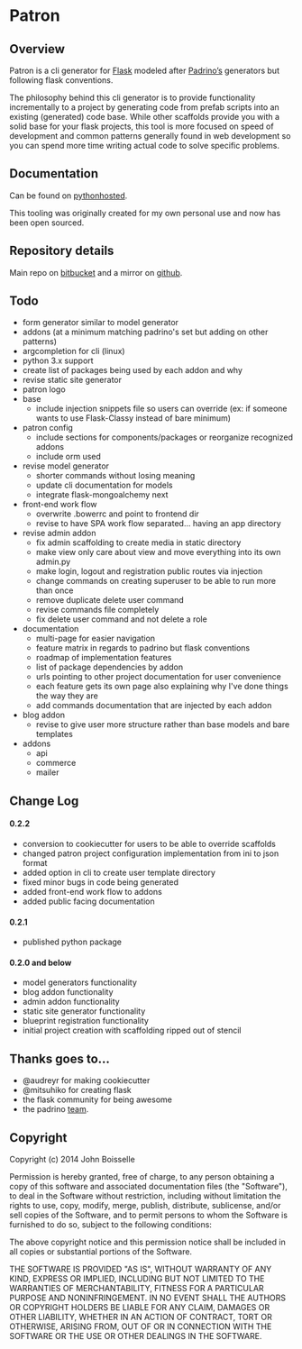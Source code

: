 # Patron

## Overview

Patron is a cli generator for [Flask](http://flask.pocoo.org) modeled after 
[Padrino’s](http://www.padrinorb.com/guides/generators) generators but 
following flask conventions.

The philosophy behind this cli generator is to provide functionality 
incrementally to a project by generating code from prefab scripts into an 
existing (generated) code base. While other scaffolds provide you with a solid 
base for your flask projects, this tool is more focused on speed of 
development and common patterns generally found in web development so you can 
spend more time writing actual code to solve specific problems.

## Documentation

Can be found on [pythonhosted](http://pythonhosted.org/patron/).

This tooling was originally created for my own personal use and now has been 
open sourced.

## Repository details
Main repo on [bitbucket](https://bitbucket.org/prgr4m/patron) and a mirror 
on [github](https://github.com/prgr4m/patron).

## Todo

- form generator similar to model generator
- addons (at a minimum matching padrino's set but adding on other patterns)
- argcompletion for cli (linux)
- python 3.x support
- create list of packages being used by each addon and why
- revise static site generator
- patron logo
- base
    - include injection snippets file so users can override (ex: if someone wants to use Flask-Classy instead of bare minimum)
- patron config
    - include sections for components/packages or reorganize recognized addons
    - include orm used
- revise model generator
    - shorter commands without losing meaning
    - update cli documentation for models
    - integrate flask-mongoalchemy next
- front-end work flow
    - overwrite .bowerrc and point to frontend dir
    - revise to have SPA work flow separated... having an app directory
- revise admin addon
    - fix admin scaffolding to create media in static directory
    - make view only care about view and move everything into its own admin.py
    - make login, logout and registration public routes via injection
    - change commands on creating superuser to be able to run more than once
    - remove duplicate delete user command
    - revise commands file completely
    - fix delete user command and not delete a role
- documentation
    - multi-page for easier navigation
    - feature matrix in regards to padrino but flask conventions
    - roadmap of implementation features
    - list of package dependencies by addon
    - urls pointing to other project documentation for user convenience
    - each feature gets its own page also explaining why I've done things the way they are
    - add commands documentation that are injected by each addon
- blog addon
    - revise to give user more structure rather than base models and bare templates
- addons
    - api
    - commerce
    - mailer

## Change Log

#### 0.2.2
- conversion to cookiecutter for users to be able to override scaffolds
- changed patron project configuration implementation from ini to json format
- added option in cli to create user template directory
- fixed minor bugs in code being generated
- added front-end work flow to addons
- added public facing documentation

#### 0.2.1
- published python package

#### 0.2.0 and below
- model generators functionality
- blog addon functionality
- admin addon functionality
- static site generator functionality
- blueprint registration functionality
- initial project creation with scaffolding ripped out of stencil

## Thanks goes to...
- @audreyr for making cookiecutter
- @mitsuhiko for creating flask
- the flask community for being awesome
- the padrino [team](http://www.padrinorb.com/team).

## Copyright
Copyright (c) 2014 John Boisselle

Permission is hereby granted, free of charge, to any person obtaining a copy of
this software and associated documentation files (the "Software"), to deal in 
the Software without restriction, including without limitation the rights to 
use, copy, modify, merge, publish, distribute, sublicense, and/or sell copies 
of the Software, and to permit persons to whom the Software is furnished to do 
so, subject to the following conditions:

The above copyright notice and this permission notice shall be included in all 
copies or substantial portions of the Software.

THE SOFTWARE IS PROVIDED "AS IS", WITHOUT WARRANTY OF ANY KIND, EXPRESS OR 
IMPLIED, INCLUDING BUT NOT LIMITED TO THE WARRANTIES OF MERCHANTABILITY, 
FITNESS FOR A PARTICULAR PURPOSE AND NONINFRINGEMENT. IN NO EVENT SHALL THE 
AUTHORS OR COPYRIGHT HOLDERS BE LIABLE FOR ANY CLAIM, DAMAGES OR OTHER 
LIABILITY, WHETHER IN AN ACTION OF CONTRACT, TORT OR OTHERWISE, ARISING FROM, 
OUT OF OR IN CONNECTION WITH THE SOFTWARE OR THE USE OR OTHER DEALINGS IN THE 
SOFTWARE.
